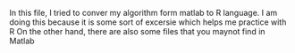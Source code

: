In this file, I tried to conver my algorithm form matlab to R language. I am doing this because it is some sort of excersie which helps me practice with R
On the other hand, there are also some files that you maynot find in Matlab

